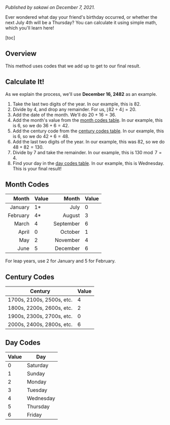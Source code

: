 _Published by sakawi on December 7, 2021._

Ever wondered what day your friend's birthday occurred, or whether the next July
4th will be a Thursday? You can calculate it using simple math, which you'll
learn here!

[toc]

## Overview

This method uses codes that we add up to get to our final result.

## Calculate It!

As we explain the process, we'll use **December 16, 2482** as an example.

1. Take the last two digits of the year. In our example, this is $82$.
2. Divide by 4, and drop any remainder. For us,
   $\lfloor 82 \div 4 \rfloor = 20$.
3. Add the date of the month. We'll do $20 + 16 = 36$.
4. Add the month's value from the [month codes table](#month-codes). In our
   example, this is $6$, so we do $36 + 6 = 42$.
5. Add the century code from the [century codes table](#century-codes). In our
   example, this is $6$, so we do $42 + 6 = 48$.
6. Add the last two digits of the year. In our example, this was $82$, so we do
   $48 + 82 = 130$.
7. Divide by 7 and take the remainder. In our example, this is
   $130 \bmod 7 = 4$.
8. Find your day in the [day codes table](#day-codes). In our example, this is
   Wednesday. This is your final result!

## Month Codes

|    Month | Value |     Month | Value |
| -------: | :---- | --------: | :---- |
|  January | 1\*   |      July | 0     |
| February | 4\*   |    August | 3     |
|    March | 4     | September | 6     |
|    April | 0     |   October | 1     |
|      May | 2     |  November | 4     |
|     June | 5     |  December | 6     |

For leap years, use 2 for January and 5 for February.

## Century Codes

| Century                   | Value |
| ------------------------- | ----- |
| 1700s, 2100s, 2500s, etc. | 4     |
| 1800s, 2200s, 2600s, etc. | 2     |
| 1900s, 2300s, 2700s, etc. | 0     |
| 2000s, 2400s, 2800s, etc. | 6     |

## Day Codes

| Value | Day       |
| ----- | --------- |
| 0     | Saturday  |
| 1     | Sunday    |
| 2     | Monday    |
| 3     | Tuesday   |
| 4     | Wednesday |
| 5     | Thursday  |
| 6     | Friday    |
